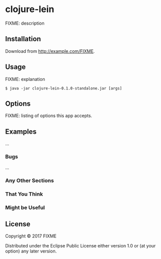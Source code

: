 # clojure-lein

FIXME: description

## Installation

Download from http://example.com/FIXME.

## Usage

FIXME: explanation

    $ java -jar clojure-lein-0.1.0-standalone.jar [args]

## Options

FIXME: listing of options this app accepts.

## Examples

...

### Bugs

...

### Any Other Sections
### That You Think
### Might be Useful

## License

Copyright © 2017 FIXME

Distributed under the Eclipse Public License either version 1.0 or (at
your option) any later version.
